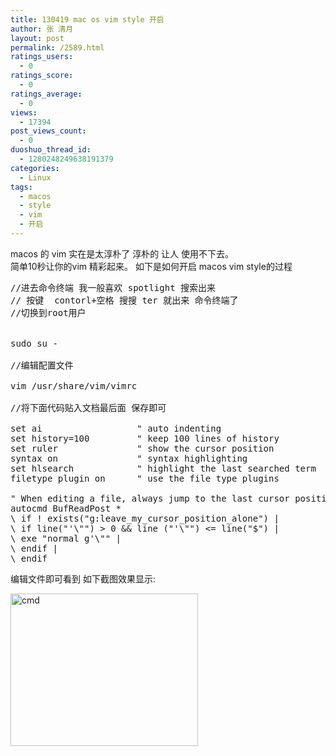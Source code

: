 ```yaml
---
title: 130419 mac os vim style 开启
author: 张 清月
layout: post
permalink: /2589.html
ratings_users:
  - 0
ratings_score:
  - 0
ratings_average:
  - 0
views:
  - 17394
post_views_count:
  - 0
duoshuo_thread_id:
  - 1280248249638191379
categories:
  - Linux
tags:
  - macos
  - style
  - vim
  - 开启
---
```

macos 的 vim 实在是太淳朴了 淳朴的 让人 使用不下去。  
简单10秒让你的vim 精彩起来。 如下是如何开启 macos vim style的过程

<pre class="brush: bash; title: ; notranslate" title="">//进去命令终端 我一般喜欢 spotlight 搜索出来  
// 按键  contorl+空格 搜搜 ter 就出来 命令终端了
//切换到root用户


sudo su -

//编辑配置文件

vim /usr/share/vim/vimrc 

//将下面代码贴入文档最后面 保存即可

set ai                  " auto indenting
set history=100         " keep 100 lines of history
set ruler               " show the cursor position
syntax on               " syntax highlighting
set hlsearch            " highlight the last searched term
filetype plugin on      " use the file type plugins

" When editing a file, always jump to the last cursor position
autocmd BufReadPost *
\ if ! exists("g:leave_my_cursor_position_alone") |
\ if line("'\"") &gt; 0 && line ("'\"") &lt;= line("$") |
\ exe "normal g'\"" |
\ endif |
\ endif
</pre>

编辑文件即可看到 如下截图效果显示:

[<img src="http://pic.80aj.com/2013/04/cmd-300x244.jpg" alt="cmd" width="300" height="244" class="aligncenter size-medium wp-image-2591" />][1]

 [1]: http://pic.80aj.com/2013/04/cmd.jpg
